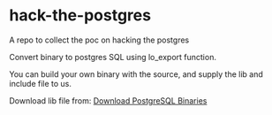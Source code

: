 # hack-the-postgres
A repo to collect the poc on hacking the postgres

Convert binary to postgres SQL using lo_export function.

You can build your own binary with the source, and supply the lib and include file to us.

Download lib file from: [Download PostgreSQL Binaries](https://www.enterprisedb.com/download-postgresql-binaries)